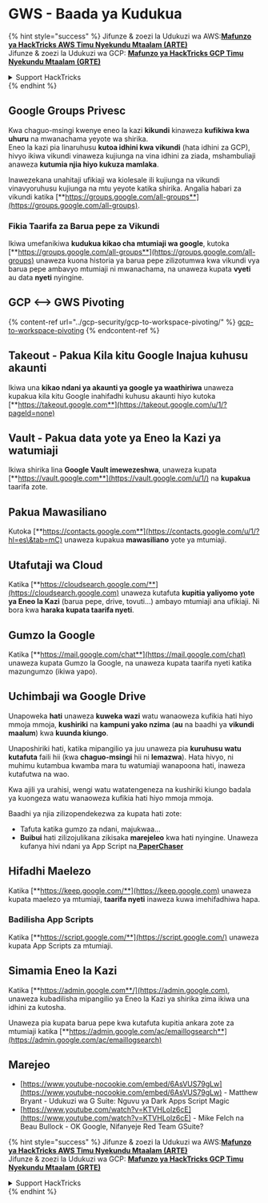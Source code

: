 # GWS - Baada ya Kudukua

{% hint style="success" %}
Jifunze & zoezi la Udukuzi wa AWS:<img src="/.gitbook/assets/image.png" alt="" data-size="line">[**Mafunzo ya HackTricks AWS Timu Nyekundu Mtaalam (ARTE)**](https://training.hacktricks.xyz/courses/arte)<img src="/.gitbook/assets/image.png" alt="" data-size="line">\
Jifunze & zoezi la Udukuzi wa GCP: <img src="/.gitbook/assets/image (2).png" alt="" data-size="line">[**Mafunzo ya HackTricks GCP Timu Nyekundu Mtaalam (GRTE)**<img src="/.gitbook/assets/image (2).png" alt="" data-size="line">](https://training.hacktricks.xyz/courses/grte)

<details>

<summary>Support HackTricks</summary>

* Angalia [**mpango wa usajili**](https://github.com/sponsors/carlospolop)!
* **Jiunge na** 💬 [**Kikundi cha Discord**](https://discord.gg/hRep4RUj7f) au [**kikundi cha telegram**](https://t.me/peass) au **tufuate** kwenye **Twitter** 🐦 [**@hacktricks\_live**](https://twitter.com/hacktricks\_live)**.**
* **Shiriki mbinu za udukuzi kwa kuwasilisha PRs kwa** [**HackTricks**](https://github.com/carlospolop/hacktricks) na [**HackTricks Cloud**](https://github.com/carlospolop/hacktricks-cloud) repos za github.

</details>
{% endhint %}

## Google Groups Privesc

Kwa chaguo-msingi kwenye eneo la kazi **kikundi** kinaweza **kufikiwa kwa uhuru** na mwanachama yeyote wa shirika.\
Eneo la kazi pia linaruhusu **kutoa idhini kwa vikundi** (hata idhini za GCP), hivyo ikiwa vikundi vinaweza kujiunga na vina idhini za ziada, mshambuliaji anaweza **kutumia njia hiyo kukuza mamlaka**.

Inawezekana unahitaji ufikiaji wa kiolesale ili kujiunga na vikundi vinavyoruhusu kujiunga na mtu yeyote katika shirika. Angalia habari za vikundi katika [**https://groups.google.com/all-groups**](https://groups.google.com/all-groups).

### Fikia Taarifa za Barua pepe za Vikundi

Ikiwa umefanikiwa **kudukua kikao cha mtumiaji wa google**, kutoka [**https://groups.google.com/all-groups**](https://groups.google.com/all-groups) unaweza kuona historia ya barua pepe zilizotumwa kwa vikundi vya barua pepe ambavyo mtumiaji ni mwanachama, na unaweza kupata **vyeti** au data **nyeti** nyingine.

## GCP <--> GWS Pivoting

{% content-ref url="../gcp-security/gcp-to-workspace-pivoting/" %}
[gcp-to-workspace-pivoting](../gcp-security/gcp-to-workspace-pivoting/)
{% endcontent-ref %}

## Takeout - Pakua Kila kitu Google Inajua kuhusu akaunti

Ikiwa una **kikao ndani ya akaunti ya google ya waathiriwa** unaweza kupakua kila kitu Google inahifadhi kuhusu akaunti hiyo kutoka [**https://takeout.google.com**](https://takeout.google.com/u/1/?pageId=none)

## Vault - Pakua data yote ya Eneo la Kazi ya watumiaji

Ikiwa shirika lina **Google Vault imewezeshwa**, unaweza kupata [**https://vault.google.com**](https://vault.google.com/u/1/) na **kupakua** taarifa zote.

## Pakua Mawasiliano

Kutoka [**https://contacts.google.com**](https://contacts.google.com/u/1/?hl=es\&tab=mC) unaweza kupakua **mawasiliano** yote ya mtumiaji.

## Utafutaji wa Cloud

Katika [**https://cloudsearch.google.com/**](https://cloudsearch.google.com) unaweza kutafuta **kupitia yaliyomo yote ya Eneo la Kazi** (barua pepe, drive, tovuti...) ambayo mtumiaji ana ufikiaji. Ni bora kwa **haraka kupata taarifa nyeti**.

## Gumzo la Google

Katika [**https://mail.google.com/chat**](https://mail.google.com/chat) unaweza kupata Gumzo la Google, na unaweza kupata taarifa nyeti katika mazungumzo (ikiwa yapo).

## Uchimbaji wa Google Drive

Unapoweka **hati** unaweza **kuweka wazi** watu wanaoweza kufikia hati hiyo mmoja mmoja, **kushiriki** na **kampuni yako nzima** (**au** na baadhi ya **vikundi maalum**) kwa **kuunda kiungo**.

Unaposhiriki hati, katika mipangilio ya juu unaweza pia **kuruhusu watu kutafuta** faili hii (kwa **chaguo-msingi** hii ni **lemazwa**). Hata hivyo, ni muhimu kutambua kwamba mara tu watumiaji wanapoona hati, inaweza kutafutwa na wao.

Kwa ajili ya urahisi, wengi watu watatengeneza na kushiriki kiungo badala ya kuongeza watu wanaoweza kufikia hati hiyo mmoja mmoja.

Baadhi ya njia zilizopendekezwa za kupata hati zote:

* Tafuta katika gumzo za ndani, majukwaa...
* **Buibui** hati zilizojulikana zikisaka **marejeleo** kwa hati nyingine. Unaweza kufanya hivi ndani ya App Script na[ **PaperChaser**](https://github.com/mandatoryprogrammer/PaperChaser)

## **Hifadhi Maelezo**

Katika [**https://keep.google.com/**](https://keep.google.com) unaweza kupata maelezo ya mtumiaji, **taarifa nyeti** inaweza kuwa imehifadhiwa hapa.

### Badilisha App Scripts

Katika [**https://script.google.com/**](https://script.google.com/) unaweza kupata App Scripts za mtumiaji.

## **Simamia Eneo la Kazi**

Katika [**https://admin.google.com**/](https://admin.google.com), unaweza kubadilisha mipangilio ya Eneo la Kazi ya shirika zima ikiwa una idhini za kutosha.

Unaweza pia kupata barua pepe kwa kutafuta kupitia ankara zote za mtumiaji katika [**https://admin.google.com/ac/emaillogsearch**](https://admin.google.com/ac/emaillogsearch)

## Marejeo

* [https://www.youtube-nocookie.com/embed/6AsVUS79gLw](https://www.youtube-nocookie.com/embed/6AsVUS79gLw) - Matthew Bryant - Udukuzi wa G Suite: Nguvu ya Dark Apps Script Magic
* [https://www.youtube.com/watch?v=KTVHLolz6cE](https://www.youtube.com/watch?v=KTVHLolz6cE) - Mike Felch na Beau Bullock - OK Google, Nifanyeje Red Team GSuite?

{% hint style="success" %}
Jifunze & zoezi la Udukuzi wa AWS:<img src="/.gitbook/assets/image.png" alt="" data-size="line">[**Mafunzo ya HackTricks AWS Timu Nyekundu Mtaalam (ARTE)**](https://training.hacktricks.xyz/courses/arte)<img src="/.gitbook/assets/image.png" alt="" data-size="line">\
Jifunze & zoezi la Udukuzi wa GCP: <img src="/.gitbook/assets/image (2).png" alt="" data-size="line">[**Mafunzo ya HackTricks GCP Timu Nyekundu Mtaalam (GRTE)**<img src="/.gitbook/assets/image (2).png" alt="" data-size="line">](https://training.hacktricks.xyz/courses/grte)

<details>

<summary>Support HackTricks</summary>

* Angalia [**mpango wa usajili**](https://github.com/sponsors/carlospolop)!
* **Jiunge na** 💬 [**Kikundi cha Discord**](https://discord.gg/hRep4RUj7f) au [**kikundi cha telegram**](https://t.me/peass) au **tufuate** kwenye **Twitter** 🐦 [**@hacktricks\_live**](https://twitter.com/hacktricks\_live)**.**
* **Shiriki mbinu za udukuzi kwa kuwasilisha PRs kwa** [**HackTricks**](https://github.com/carlospolop/hacktricks) na [**HackTricks Cloud**](https://github.com/carlospolop/hacktricks-cloud) repos za github.

</details>
{% endhint %}
